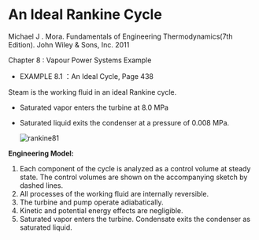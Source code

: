 # An Ideal Rankine Cycle    

 Michael J . Mora. Fundamentals of Engineering Thermodynamics(7th Edition). John Wiley & Sons, Inc. 2011

 Chapter 8 : Vapour Power Systems Example

* EXAMPLE 8.1 ：An Ideal  Cycle, Page 438

Steam is the working fluid in an ideal Rankine cycle. 

* Saturated vapor enters the turbine at 8.0 MPa 
   
* Saturated liquid exits the condenser at a pressure of 0.008 MPa. 

  ![rankine81](./img/rankine81.jpg)


**Engineering Model:**

1. Each component of the cycle is analyzed as a control volume at steady state. The control volumes are shown on the accompanying sketch by dashed lines.
2.  All processes of the working fluid are internally reversible.
3.  The turbine and pump operate adiabatically.
4.  Kinetic and potential energy effects are negligible.
5.  Saturated vapor enters the turbine. Condensate exits the condenser as saturated liquid. 
